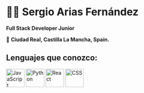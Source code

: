 # 🧑🏻 Sergio Arias Fernández
**Full Stack Developer Junior**

🚩 **Ciudad Real, Castilla La Mancha, Spain.**

## Lenguajes que conozco:
<img src="https://upload.wikimedia.org/wikipedia/js/6/6a/JavaScript-logo.png" alt="JavaScript" width="50" height="50" />
<img src="https://upload.wikimedia.org/wikipedia/commons/c/c3/Python-logo-notext.svg" alt="Python" width="50" height="50" />
<img src="https://upload.wikimedia.org/wikipedia/commons/a/a7/React-icon.svg" alt="React" width="50" height="50" />
<img src="https://upload.wikimedia.org/wikipedia/commons/6/62/CSS3_logo.svg" alt="CSS" width="50" height="50" />


